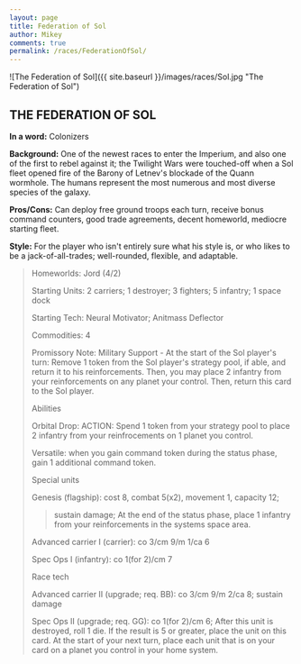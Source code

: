 ```yaml
---
layout: page
title: Federation of Sol
author: Mikey
comments: true
permalink: /races/FederationOfSol/
---
```


![The Federation of Sol]({{ site.baseurl }}/images/races/Sol.jpg "The Federation of Sol")

## THE FEDERATION OF SOL

**In a word:** Colonizers

**Background:** One of the newest races to enter the Imperium, and also one of the first to rebel against it; the Twilight Wars were touched-off when a Sol fleet opened fire of the Barony of Letnev's blockade of the Quann wormhole. The humans represent the most numerous and most diverse species of the galaxy.

**Pros/Cons:**  Can deploy free ground troops each turn, receive bonus command counters, good trade agreements, decent homeworld, mediocre starting fleet.

**Style:** For the player who isn't entirely sure what his style is, or who likes to be a jack-of-all-trades; well-rounded, flexible, and adaptable.

>Homeworlds: Jord (4/2)
>
>Starting Units: 2 carriers; 1 destroyer; 3 fighters; 5 infantry; 1 space dock
>
>Starting Tech: Neural Motivator; Anitmass Deflector 
>
>Commodities: 4
>
>Promissory Note: Military Support - At the start of the Sol player's turn: Remove 1 token from the Sol player's strategy pool, if able, and return it to his reinforcements. Then, you may place 2 infantry from your reinforcements on any planet your control. Then, return this card to the Sol player. 
>
>Abilities
>
>Orbital Drop: ACTION: Spend 1 token from your strategy pool to place 2 infantry from your reinfrocements on 1 planet you control. 
>
>Versatile: when you gain command token during the status phase, gain 1 additional command token. 
>
>Special units
>
>Genesis (flagship): cost 8, combat 5(x2), movement 1, capacity 12; 
>>sustain damage; 
>>At the end of the status phase, place 1 infantry from your reinforcements in the systems space area.  
>
>Advanced carrier I (carrier): co 3/cm 9/m 1/ca 6
>
>Spec Ops I (infantry): co 1(for 2)/cm 7
>
>Race tech
>
>Advanced carrier II (upgrade; req. BB): co 3/cm 9/m 2/ca 8; sustain damage
>
>Spec Ops II (upgrade; req. GG): co 1(for 2)/cm 6; After this unit is destroyed, roll 1 die. If the result is 5 or greater, place the unit on this card. At the start of your next turn, place each unit that is on your card on a planet you control in your home system.
